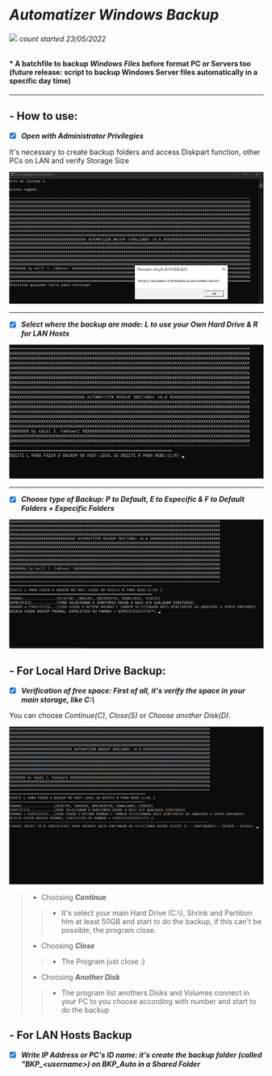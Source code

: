 # **_Automatizer Windows Backup_**

###### <img src="https://wakatime.com/badge/github/kaka-jaques/automatizer-backup.svg"> count started 23/05/2022

#### * A batchfile to backup _Windows Files_  before format PC or Servers too (future release: script to backup Windows Server files automatically in a specific day time)

---

## - How to use:

- [X] **_Open with Administrator Privilegies_**

It's necessary to create backup folders and access Diskpart function, other PCs on LAN and verify Storage Size

<img src=.\img\adm-startup.png>

---

- [X] **_Select where the backup are made: L to use your Own Hard Drive & R for LAN Hosts_**

<img src=.\img\select.png>

---

- [X] **_Choose type of Backup: P to Default, E to Especific & F to Default Folders + Especific Folders_**

<img src=.\img\type.png>

## - For Local Hard Drive Backup:

- [X] **_Verification of free space: First of all, it's verify the space in your main storage, like C:\\_**

You can choose _Continue(C)_, _Close(S)_ or _Choose another Disk(D)_.

<img src=.\img\verify.png>

> - Choosing **_Continue_**
>> - It's select your main Hard Drive (C:\\), Shrink and Partition him at least 50GB and start to do the backup, if this can't be possible, the program close.
>
> - Choosing **_Close_**
>> - The Program just close :)
>
> - Choosing **_Another Disk_**
>> - The program list anothers Disks and Volumes connect in your PC to you choose according with number and start to do the backup

## - For LAN Hosts Backup

- [X] **_Write IP Address or PC's ID name: it's create the backup folder (called "BKP\_\<username>) on BKP\_Auto in a Shared Folder_**